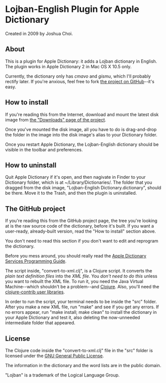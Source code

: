 Lojban-English Plugin for Apple Dictionary
==========================================

Created in 2009 by Joshua Choi.

About
-----

This is a plugin for Apple Dictionary: it adds a Lojban dictionary in English. The plugin works in Apple Dictionary 2 in Mac OS X 10.5 only.

Currently, the dictionary only has *cmavo* and *gismu*, which I'll probably rectify later. If you're anxious, feel free to fork [the project on GitHub](http://github.com/joshua-choi/lojban-english-apple-dictionary)--it's easy.

How to install
--------------

If you're reading this from the Internet, download and mount the latest disk image from [the "Downloads" page of the project](http://github.com/joshua-choi/lojban-english-apple-dictionary/downloads).

Once you've mounted the disk image, all you have to do is drag-and-drop the folder in the image into the disk image's alias to your Dictionary folder.

Once you restart Apple Dictionary, the Lojban-English dictionary should be visible in the toolbar and preferences.

How to uninstall
----------------

Quit Apple Dictionary if it's open, and then nagivate in Finder to your Dictionary folder, which is at ~/Library/Dictionaries/. The folder that you dragged from the disk image, "Lojban-English Dictionary.dictionary", should be there. Move it to the Trash, and then the plugin is uninstalled.

The GitHub project
------------------

If you're reading this from the GitHub project page, the tree you're looking at is the raw source code of the dictionary, before it's built. If you want a user-ready, already-built version, read the "How to install" section above.

You don't need to read this section if you don't want to edit and reprogram the dictionary.

Before you mess around, you should really read the [Apple Dictionary Services Programming Guide](http://developer.apple.com/documentation/userexperience/Conceptual/DictionaryServicesProgGuide/Introduction/Introduction.html).

The script inside, "convert-to-xml.clj", is a Clojure script. It converts the *plain text definition files* into the *XML file*. You *don't need to do this* unless you want to rebuilt the XML file. To run it, you need the Java Virtual Machine--which shouldn't be a problem--and [Clojure](http://www.clojure.org). Also, you'll need the [clojure-contrib user libraries](http://www.github.com/kevinoneill/clojure-contrib/).

In order to run the script, your terminal needs to be inside the "src" folder. After you make a new XML file, run "make" and see if you get any errors. If no errors appear, run "make install; make clean" to install the dictionary in your Apple Dictionary and test it, also deleting the now-unneeded intermediate folder that appeared.

License
-------

The Clojure code inside the "convert-to-xml.clj" file in the "src" folder is licensed under the [GNU General Public License](http://creativecommons.org/licenses/GPL/2.0/).

The information in the dictionary and the word lists are in the public domain.

"Lojban" is a trademark of the Logical Language Group.
